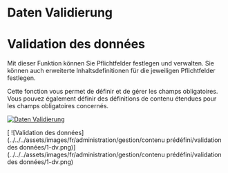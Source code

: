 <!-- TRANSLATED by md-translate -->
# Daten Validierung

# Validation des données

Mit dieser Funktion können Sie Pflichtfelder festlegen und verwalten. Sie können auch erweiterte Inhaltsdefinitionen für die jeweiligen Pflichtfelder festlegen.

Cette fonction vous permet de définir et de gérer les champs obligatoires. Vous pouvez également définir des définitions de contenu étendues pour les champs obligatoires concernés.

[![Daten Validierung](../../../assets/images/de/administration/verwaltung/vordefinierte-inhalte/daten-validierung/1-dv.png)](../../../assets/images/de/administration/verwaltung/vordefinierte-inhalte/daten-validierung/1-dv.png)

[ ![Validation des données](../../../assets/images/fr/administration/gestion/contenu prédéfini/validation des données/1-dv.png)](../../../assets/images/fr/administration/gestion/contenu prédéfini/validation des données/1-dv.png)